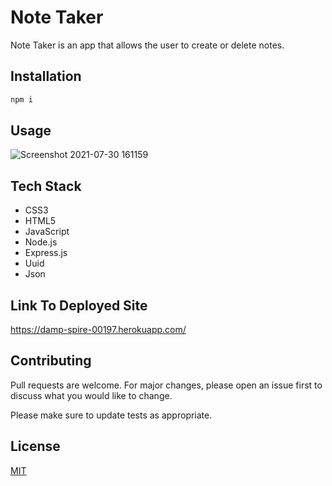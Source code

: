 
# Note Taker

Note Taker is an app that allows the user to create or delete notes.

## Installation

```bash
npm i
```

## Usage
![Screenshot 2021-07-30 161159](https://user-images.githubusercontent.com/83788525/127707404-6e9c0aea-2f52-417e-b289-400d16020f8f.png)

## Tech Stack
* CSS3
* HTML5
* JavaScript
* Node.js
* Express.js
* Uuid
* Json

## Link To Deployed Site
https://damp-spire-00197.herokuapp.com/

## Contributing
Pull requests are welcome. For major changes, please open an issue first to discuss what you would like to change.

Please make sure to update tests as appropriate.

## License
[MIT](https://choosealicense.com/licenses/mit/)
